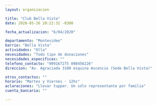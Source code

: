 ```yaml
---
layout: organizacion

title: "Club Bella Vista"
date: 2020-05-26 20:22:32 -0300

fecha_actualizacion: "6/04/2020"

departamento: "Montevideo"
barrio: "Bella Vista"
actividades: "Olla"
necesidades: "Todo tipo de donaciones"
necesidades_especificas: ""
telefono_contacto: "099167275 098456226"
direccion: "Av. Agraciada 3100 esquina Ascencio (Sede Bella Vista)"

otros_contactos: ""
horario: "Martes y Viernes - 12hs"
aclaraciones: "Llevar tupper. Un sólo representante por familia"
cuenta_bancaria: ""

---
```

